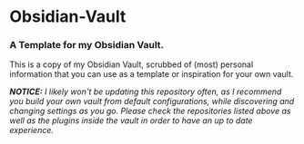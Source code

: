 # Obsidian-Vault
### A Template for my Obsidian Vault.

This is a copy of my Obsidian Vault, scrubbed of (most) personal information that you can use as a template or inspiration for your own vault.

***NOTICE:** I likely won't be updating this repository often, as I recommend you build your own vault from default configurations, while discovering and changing settings as you go. Please check the repositories listed above as well as the plugins inside the vault in order to have an up to date experience.*
